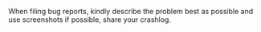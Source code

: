 When filing bug reports, kindly describe the problem best as possible and use screenshots if possible, share your crashlog.

